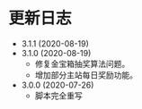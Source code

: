 # 更新日志

+ 3.1.1 (2020-08-19)
+ 3.1.0 (2020-08-19)
  + 修复金宝箱抽奖算法问题。
  + 增加部分主站每日奖励功能。
+ 3.0.0 (2020-07-26)
  + 脚本完全重写

